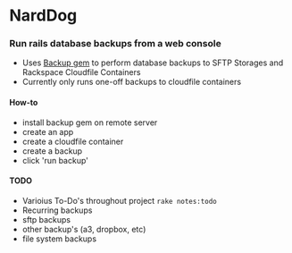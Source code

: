 # NardDog

### Run rails database backups from a web console

* Uses [Backup gem](https://github.com/meskyanichi/backup) to perform database backups to SFTP Storages and Rackspace Cloudfile Containers
* Currently only runs one-off backups to cloudfile containers

#### How-to

* install backup gem on remote server
* create an app
* create a cloudfile container
* create a backup
* click 'run backup'

#### TODO
* Varioius To-Do's throughout project `rake notes:todo`
* Recurring backups
* sftp backups
* other backup's (a3, dropbox, etc)
* file system backups